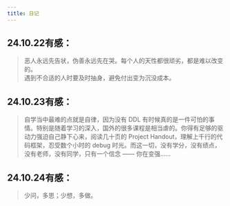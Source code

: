 ```yaml
---
title: 日记
---
```


## 24.10.22有感：  
> 恶人永远先告状，伪善永远先在哭。每个人的天性都很顽劣，都是难以改变的。  
遇到不合适的人时要及时抽身，避免付出变为沉没成本。  


## 24.10.23有感：
> 自学当中最难的点就是自律，因为没有 DDL 有时候真的是一件可怕的事情。特别是随着学习的深入，国外的很多课程是相当虐的。你得有足够的驱动力强迫自己静下心来，阅读几十页的 Project Handout，理解上千行的代码框架，忍受数个小时的 debug 时光。而这一切，没有学分，没有绩点，没有老师，没有同学，只有一个信念 —— 你在变强......  


## 24.10.24有感：
>少问，多思；少想，多做。
